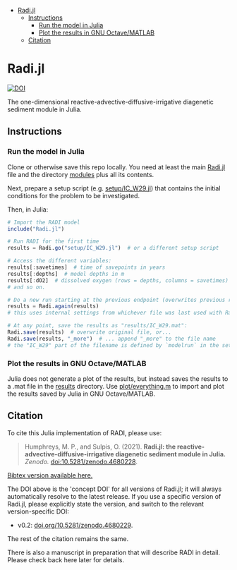 - [Radi.jl](#radijl)
  - [Instructions](#instructions)
    - [Run the model in Julia](#run-the-model-in-julia)
    - [Plot the results in GNU Octave/MATLAB](#plot-the-results-in-gnu-octavematlab)
  - [Citation](#citation)

# Radi.jl

[![DOI](https://img.shields.io/badge/DOI-10.5281%2Fzenodo.4680228-informational)](https://doi.org/10.5281/zenodo.4680228)

The one-dimensional reactive-advective-diffusive-irrigative diagenetic sediment module in Julia.

## Instructions

### Run the model in Julia

Clone or otherwise save this repo locally.  You need at least the main [Radi.jl](Radi.jl) file and the directory [modules](modules) plus all its contents.

Next, prepare a setup script (e.g. [setup/IC_W29.jl](setup/IC_W29.jl)) that contains the initial conditions for the problem to be investigated.

Then, in Julia:

```julia
# Import the RADI model
include("Radi.jl")

# Run RADI for the first time
results = Radi.go("setup/IC_W29.jl")  # or a different setup script

# Access the different variables:
results[:savetimes]  # time of savepoints in years
results[:depths]  # model depths in m
results[:dO2]  # dissolved oxygen (rows = depths, columns = savetimes)
# and so on.

# Do a new run starting at the previous endpoint (overwrites previous results):
results = Radi.again(results)
# this uses internal settings from whichever file was last used with Radi.go().

# At any point, save the results as "results/IC_W29.mat":
Radi.save(results)  # overwrite original file, or...
Radi.save(results, "_more")  # ... append "_more" to the file name
# the "IC_W29" part of the filename is defined by `modelrun` in the setup file
```

### Plot the results in GNU Octave/MATLAB

Julia does not generate a plot of the results, but instead saves the results to a .mat file in the [results](results) directory.  Use [plot/everything.m](plot/everything.m) to import and plot the results saved by Julia in GNU Octave/MATLAB.

## Citation

To cite this Julia implementation of RADI, please use:

> Humphreys, M. P., and Sulpis, O. (2021). **Radi.jl: the reactive-advective-diffusive-irrigative diagenetic sediment module in Julia.**  *Zenodo.*  [doi:10.5281/zenodo.4680228](https://doi.org/10.5281/zenodo.4680228).

[Bibtex version available here.](radi_jl_2021.bib)

The DOI above is the 'concept DOI' for all versions of Radi.jl; it will always automatically resolve to the latest release.  If you use a specific version of Radi.jl, please explicitly state the version, and switch to the relevant version-specific DOI:

  * v0.2: [doi.org/10.5281/zenodo.4680229](doi.org/10.5281/zenodo.4680229).

The rest of the citation remains the same.

There is also a manuscript in preparation that will describe RADI in detail.  Please check back here later for details.
